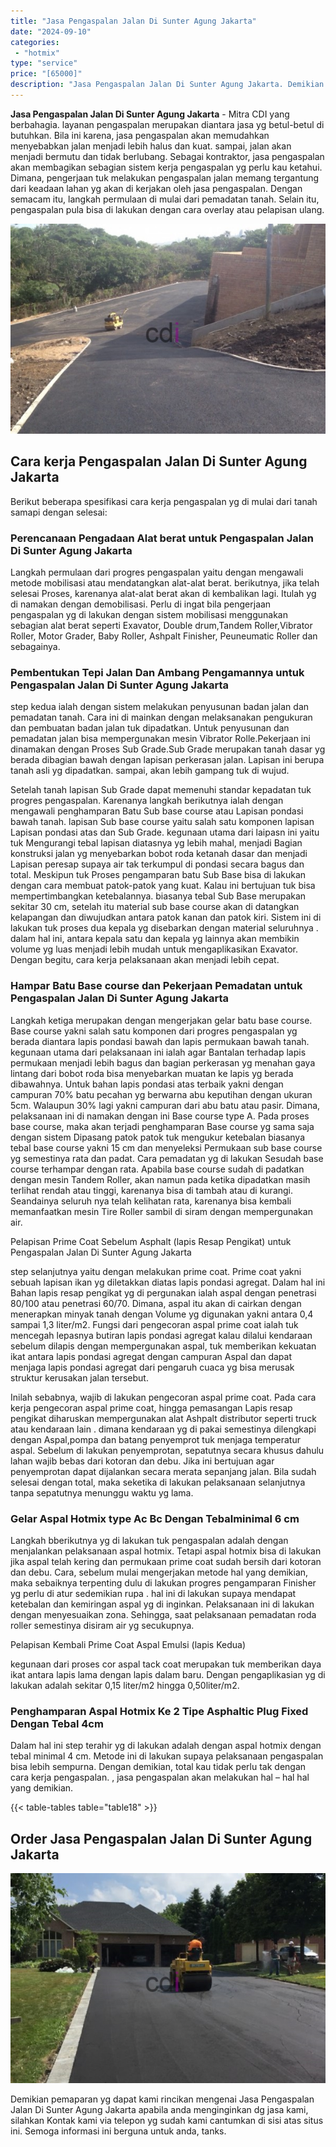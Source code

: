 ```yaml
---
title: "Jasa Pengaspalan Jalan Di Sunter Agung Jakarta"
date: "2024-09-10"
categories:
 - "hotmix"
type: "service"
price: "[65000]"
description: "Jasa Pengaspalan Jalan Di Sunter Agung Jakarta. Demikian pemaparan yg dapat kami rincikan mengenai Jasa Pengaspalan Jalan Di Sunter Agung Jakarta apabila and..."
---
```


**Jasa Pengaspalan Jalan Di Sunter Agung Jakarta** - Mitra CDI yang berbahagia. layanan pengaspalan merupakan diantara jasa yg betul-betul di butuhkan. Bila ini karena, jasa pengaspalan akan memudahkan menyebabkan jalan menjadi lebih halus dan kuat. sampai, jalan akan menjadi bermutu dan tidak berlubang. Sebagai kontraktor, jasa pengaspalan akan membagikan sebagian sistem kerja pengaspalan yg perlu kau ketahui. Dimana, pengerjaan tuk melakukan pengaspalan jalan memang tergantung dari keadaan lahan yg akan di kerjakan oleh jasa pengaspalan. Dengan semacam itu, langkah permulaan di mulai dari pemadatan tanah. Selain itu, pengaspalan pula bisa di lakukan dengan cara overlay atau pelapisan ulang.

![Jasa Pengaspalan Jalan Di Sunter Agung Jakarta](/images/hotmix/jasa-hotmix-aspal-21.jpg)

## Cara kerja Pengaspalan Jalan Di Sunter Agung Jakarta

Berikut beberapa spesifikasi cara kerja pengaspalan yg di mulai dari tanah samapi dengan selesai:

### Perencanaan Pengadaan Alat berat untuk Pengaspalan Jalan Di Sunter Agung Jakarta

Langkah permulaan dari progres pengaspalan yaitu dengan mengawali metode mobilisasi atau mendatangkan alat-alat berat. berikutnya, jika telah selesai Proses, karenanya alat-alat berat akan di kembalikan lagi. Itulah yg di namakan dengan demobilisasi. Perlu di ingat bila pengerjaan pengaspalan yg di lakukan dengan sistem mobilisasi menggunakan sebagian alat berat seperti Exavator, Double drum,Tandem Roller,Vibrator Roller, Motor Grader, Baby Roller, Ashpalt Finisher, Peuneumatic Roller dan sebagainya.

### Pembentukan Tepi Jalan Dan Ambang Pengamannya untuk Pengaspalan Jalan Di Sunter Agung Jakarta

step kedua ialah dengan sistem melakukan penyusunan badan jalan dan pemadatan tanah. Cara ini di mainkan dengan melaksanakan pengukuran dan pembuatan badan jalan tuk dipadatkan. Untuk penyusunan dan pemadatan jalan bisa mempergunakan mesin Vibrator Rolle.Pekerjaan ini dinamakan dengan Proses Sub Grade.Sub Grade merupakan tanah dasar yg berada dibagian bawah dengan lapisan perkerasan jalan. Lapisan ini berupa tanah asli yg dipadatkan. sampai, akan lebih gampang tuk di wujud.

Setelah tanah lapisan Sub Grade dapat memenuhi standar kepadatan tuk progres pengaspalan. Karenanya langkah berikutnya ialah dengan mengawali penghamparan Batu Sub base course atau Lapisan pondasi bawah tanah. lapisan Sub base course yaitu salah satu komponen lapisan Lapisan pondasi atas dan Sub Grade. kegunaan utama dari laipasn ini yaitu tuk Mengurangi tebal lapisan diatasnya yg lebih mahal, menjadi Bagian konstruksi jalan yg menyebarkan bobot roda ketanah dasar dan menjadi Lapisan peresap supaya air tak terkumpul di pondasi secara bagus dan total. Meskipun tuk Proses pengamparan batu Sub Base bisa di lakukan dengan cara membuat patok-patok yang kuat. Kalau ini bertujuan tuk bisa mempertimbangkan ketebalannya. biasanya tebal Sub Base merupakan sekitar 30 cm, setelah itu material sub base course akan di datangkan kelapangan dan diwujudkan antara patok kanan dan patok kiri. Sistem ini di lakukan tuk proses dua kepala yg disebarkan dengan material seluruhnya . dalam hal ini, antara kepala satu dan kepala yg lainnya akan membikin volume yg luas menjadi lebih mudah untuk mengaplikasikan Exavator. Dengan begitu, cara kerja pelaksanaan akan menjadi lebih cepat.

### Hampar Batu Base course dan Pekerjaan Pemadatan untuk Pengaspalan Jalan Di Sunter Agung Jakarta

Langkah ketiga merupakan dengan mengerjakan gelar batu base course. Base course yakni salah satu komponen dari progres pengaspalan yg berada diantara lapis pondasi bawah dan lapis permukaan bawah tanah. kegunaan utama dari pelaksanaan ini ialah agar Bantalan terhadap lapis permukaan menjadi lebih bagus dan bagian perkerasan yg menahan gaya lintang dari bobot roda bisa menyebarkan muatan ke lapis yg berada dibawahnya. Untuk bahan lapis pondasi atas terbaik yakni dengan campuran 70% batu pecahan yg berwarna abu keputihan dengan ukuran 5cm. Walaupun 30% lagi yakni campuran dari abu batu atau pasir. Dimana, pelaksanaan ini di namakan dengan ini Base course type A. Pada proses base course, maka akan terjadi penghamparan Base course yg sama saja dengan sistem Dipasang patok patok tuk mengukur ketebalan biasanya tebal base course yakni 15 cm dan menyeleksi Permukaan sub base course yg semestinya rata dan padat. Cara pemadatan yg di lakukan Sesudah base course terhampar dengan rata. Apabila base course sudah di padatkan dengan mesin Tandem Roller, akan namun pada ketika dipadatkan masih terlihat rendah atau tinggi, karenanya bisa di tambah atau di kurangi. Seandainya seluruh nya telah kelihatan rata, karenanya bisa kembali memanfaatkan mesin Tire Roller sambil di siram dengan mempergunakan air.

Pelapisan Prime Coat Sebelum Asphalt (lapis Resap Pengikat) untuk Pengaspalan Jalan Di Sunter Agung Jakarta

step selanjutnya yaitu dengan melakukan prime coat. Prime coat yakni sebuah lapisan ikan yg diletakkan diatas lapis pondasi agregat. Dalam hal ini Bahan lapis resap pengikat yg di pergunakan ialah aspal dengan penetrasi 80/100 atau penetrasi 60/70. Dimana, aspal itu akan di cairkan dengan menerapkan minyak tanah dengan Volume yg digunakan yakni antara 0,4 sampai 1,3 liter/m2. Fungsi dari pengecoran aspal prime coat ialah tuk mencegah lepasnya butiran lapis pondasi agregat kalau dilalui kendaraan sebelum dilapis dengan mempergunakan aspal, tuk memberikan kekuatan ikat antara lapis pondasi agregat dengan campuran Aspal dan dapat menjaga lapis pondasi agregat dari pengaruh cuaca yg bisa merusak struktur kerusakan jalan tersebut.

Inilah sebabnya, wajib di lakukan pengecoran aspal prime coat. Pada cara kerja pengecoran aspal prime coat, hingga pemasangan Lapis resap pengikat diharuskan mempergunakan alat Ashpalt distributor seperti truck atau kendaraan lain . dimana kendaraan yg di pakai semestinya dilengkapi dengan Aspal,pompa dan batang penyemprot tuk menjaga temperatur aspal. Sebelum di lakukan penyemprotan, sepatutnya secara khusus dahulu lahan wajib bebas dari kotoran dan debu. Jika ini bertujuan agar penyemprotan dapat dijalankan secara merata sepanjang jalan. Bila sudah selesai dengan total, maka seketika di lakukan pelaksanaan selanjutnya tanpa sepatutnya menunggu waktu yg lama.

### Gelar Aspal Hotmix type Ac Bc Dengan Tebalminimal 6 cm

Langkah bberikutnya yg di lakukan tuk pengaspalan adalah dengan menjalankan pelaksanaan aspal hotmix. Tetapi aspal hotmix bisa di lakukan jika aspal telah kering dan permukaan prime coat sudah bersih dari kotoran dan debu. Cara, sebelum mulai mengerjakan metode hal yang demikian, maka sebaiknya terpenting dulu di lakukan progres pengamparan Finisher yg perlu di atur sedemikian rupa . hal ini di lakukan supaya mendapat ketebalan dan kemiringan aspal yg di inginkan. Pelaksanaan ini di lakukan dengan menyesuaikan zona. Sehingga, saat pelaksanaan pemadatan roda roller semestinya disiram air yg secukupnya.

Pelapisan Kembali Prime Coat Aspal Emulsi (lapis Kedua)

kegunaan dari proses cor aspal tack coat merupakan tuk memberikan daya ikat antara lapis lama dengan lapis dalam baru. Dengan pengaplikasian yg di lakukan adalah sekitar 0,15 liter/m2 hingga 0,50liter/m2.

### Penghamparan Aspal Hotmix Ke 2 Tipe Asphaltic Plug Fixed Dengan Tebal 4cm

Dalam hal ini step terahir yg di lakukan adalah dengan aspal hotmix dengan tebal minimal 4 cm. Metode ini di lakukan supaya pelaksanaan pengaspalan bisa lebih sempurna. Dengan demikian, total kau tidak perlu tak dengan cara kerja pengaspalan. , jasa pengaspalan akan melakukan hal – hal hal yang demikian.

{{< table-tables table="table18" >}}

## Order Jasa Pengaspalan Jalan Di Sunter Agung Jakarta

![Jasa Pengaspalan Jalan Di Sunter Agung Jakarta](/images/hotmix/jasa-hotmix-aspal-26.jpg)

Demikian pemaparan yg dapat kami rincikan mengenai Jasa Pengaspalan Jalan Di Sunter Agung Jakarta apabila anda menginginkan dg jasa kami, silahkan Kontak kami via telepon yg sudah kami cantumkan di sisi atas situs ini. Semoga informasi ini berguna untuk anda, tanks.
